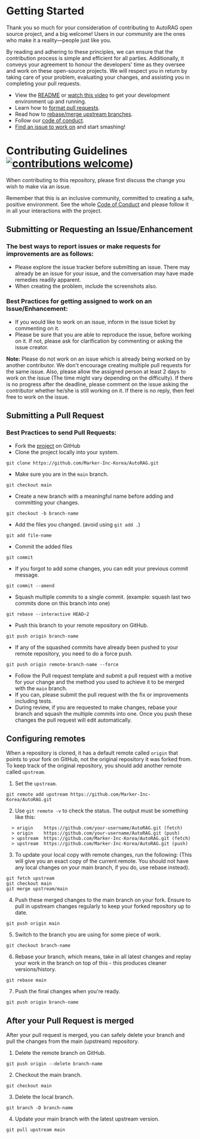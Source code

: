 # Getting Started

Thank you so much for your consideration of contributing to AutoRAG open source project, and a big welcome! Users in our community are the ones who make it a reality—people just like you.

By reading and adhering to these principles, we can ensure that the contribution process is simple and efficient for all parties. Additionally, it conveys your agreement to honour the developers' time as they oversee and work on these open-source projects. We will respect you in return by taking care of your problem, evaluating your changes, and assisting you in completing your pull requests.


- View the [README](https://github.com/Marker-Inc-Korea/AutoRAG/blob/main/README.md) or [watch this video](https://youtu.be/2ojK8xjyXAU?si=nJz-IgrXFaMiyyW5) to get your development environment up and running. 
- Learn how to [format pull requests](#submitting-a-pull-request).
- Read how to [rebase/merge upstream branches](#configuring-remotes).
- Follow our [code of conduct](CODE_OF_CONDUCT.md).
- [Find an issue to work on](https://github.com/Marker-Inc-Korea/AutoRAG/issues) and start smashing!
  
# Contributing Guidelines [![contributions welcome](https://img.shields.io/badge/contributions-welcome-brightgreen.svg?style=flat)](https://github.com/Marker-Inc-Korea/AutoRAG/issues))

When contributing to this repository, please first discuss the change you wish to make via an issue.

Remember that this is an inclusive community, committed to creating a safe, positive environment. See the whole [Code of Conduct](CODE_OF_CONDUCT.md) and please follow it in all your interactions with the project.


## Submitting or Requesting an Issue/Enhancement

### The best ways to report issues or make requests for improvements are as follows:
- Please explore the issue tracker before submitting an issue. There may already be an issue for your issue, and the conversation may have made remedies readily apparent.
- When creating the problem, include the screenshots also.

### Best Practices for getting assigned to work on an Issue/Enhancement:
- If you would like to work on an issue, inform in the issue ticket by commenting on it.
- Please be sure that you are able to reproduce the issue, before working on it. If not, please ask for clarification by commenting or asking the issue creator.

**Note:** Please do not work on an issue which is already being worked on by another contributor. We don't encourage creating multiple pull requests for the same issue. Also, please allow the assigned person at least 2 days to work on the issue (The time might vary depending on the difficulty). If there is no progress after the deadline, please comment on the issue asking the contributor whether he/she is still working on it. If there is no reply, then feel free to work on the issue.


## Submitting a Pull Request

### Best Practices to send Pull Requests:
  - Fork the [project](https://github.com/Marker-Inc-Korea/AutoRAG) on GitHub
  - Clone the project locally into your system.
```
git clone https://github.com/Marker-Inc-Korea/AutoRAG.git
```
  - Make sure you are in the `main` branch.
```
git checkout main
```
  - Create a new branch with a meaningful name before adding and committing your changes.
```
git checkout -b branch-name
```
  - Add the files you changed. (avoid using `git add .`)
```
git add file-name
```
  - Commit the added files
```
git commit
```
  - If you forgot to add some changes, you can edit your previous commit message.
```
git commit --amend
```
  - Squash multiple commits to a single commit. (example: squash last two commits done on this branch into one)
```
git rebase --interactive HEAD~2 
```
  - Push this branch to your remote repository on GitHub.
```
git push origin branch-name
```
  - If any of the squashed commits have already been pushed to your remote repository, you need to do a force push.
```
git push origin remote-branch-name --force
```
  - Follow the Pull request template and submit a pull request with a motive for your change and the method you used to achieve it to be merged with the `main` branch.
  - If you can, please submit the pull request with the fix or improvements including tests.
  - During review, if you are requested to make changes, rebase your branch and squash the multiple commits into one. Once you push these changes the pull request will edit automatically.


## Configuring remotes
When a repository is cloned, it has a default remote called `origin` that points to your fork on GitHub, not the original repository it was forked from. To keep track of the original repository, you should add another remote called `upstream`.

1. Set the `upstream`.
```
git remote add upstream https://github.com/Marker-Inc-Korea/AutoRAG.git
```
2. Use `git remote -v` to check the status. The output must be something like this:
```
  > origin    https://github.com/your-username/AutoRAG.git (fetch)
  > origin    https://github.com/your-username/AutoRAG.git (push)
  > upstream  https://github.com/Marker-Inc-Korea/AutoRAG.git (fetch)
  > upstream  https://github.com/Marker-Inc-Korea/AutoRAG.git (push)
```
3. To update your local copy with remote changes, run the following: (This will give you an exact copy of the current remote. You should not have any local changes on your main branch, if you do, use rebase instead).
```
git fetch upstream
git checkout main
git merge upstream/main
```
4. Push these merged changes to the main branch on your fork. Ensure to pull in upstream changes regularly to keep your forked repository up to date.
```
git push origin main
```
5. Switch to the branch you are using for some piece of work.
```
git checkout branch-name
```
6. Rebase your branch, which means, take in all latest changes and replay your work in the branch on top of this - this produces cleaner versions/history.
```
git rebase main
```
7. Push the final changes when you're ready.
```
git push origin branch-name
```

## After your Pull Request is merged
After your pull request is merged, you can safely delete your branch and pull the changes from the main (upstream) repository.

1. Delete the remote branch on GitHub.
```
git push origin --delete branch-name
```
2. Checkout the main branch.
```
git checkout main
```
3. Delete the local branch.
```
git branch -D branch-name
```
4. Update your main branch with the latest upstream version.
```
git pull upstream main
```
